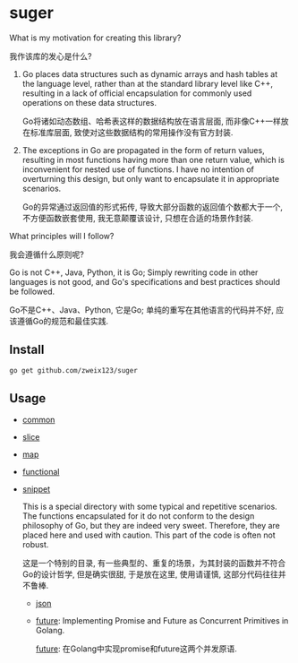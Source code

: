 # suger

What is my motivation for creating this library?

我作该库的发心是什么?

1. Go places data structures such as dynamic arrays and hash tables at the language level, rather than at the standard library level like C++, resulting in a lack of official encapsulation for commonly used operations on these data structures.

   Go将诸如动态数组、哈希表这样的数据结构放在语言层面, 而非像C++一样放在标准库层面, 致使对这些数据结构的常用操作没有官方封装.

2. The exceptions in Go are propagated in the form of return values, resulting in most functions having more than one return value, which is inconvenient for nested use of functions. I have no intention of overturning this design, but only want to encapsulate it in appropriate scenarios.

   Go的异常通过返回值的形式拓传, 导致大部分函数的返回值个数都大于一个, 不方便函数嵌套使用, 我无意颠覆该设计, 只想在合适的场景作封装.

What principles will I follow?

我会遵循什么原则呢?

Go is not C++, Java, Python, it is Go; Simply rewriting code in other languages is not good, and Go's specifications and best practices should be followed.

Go不是C++、Java、Python, 它是Go; 单纯的重写在其他语言的代码并不好, 应该遵循Go的规范和最佳实践.

## Install

```bash
go get github.com/zweix123/suger
```

## Usage

+ [common](./common)
+ [slice](./slice)
+ [map](./map)
+ [functional](./functional)
+ [snippet](./snippet)

  This is a special directory with some typical and repetitive scenarios. The functions encapsulated for it do not conform to the design philosophy of Go, but they are indeed very sweet. Therefore, they are placed here and used with caution. This part of the code is often not robust.

  这是一个特别的目录, 有一些典型的、重复的场景，为其封装的函数并不符合Go的设计哲学, 但是确实很甜, 于是放在这里, 使用请谨慎, 这部分代码往往并不鲁棒.

  + [json](./json)

  + [future](./snippet/future.go): Implementing Promise and Future as Concurrent Primitives in Golang.

    [future](./snippet/future.go): 在Golang中实现promise和future这两个并发原语.
